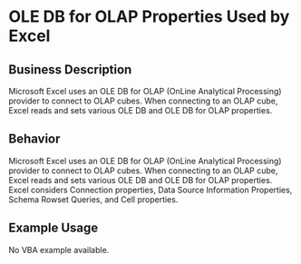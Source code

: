 # OLE DB for OLAP Properties Used by Excel

## Business Description
Microsoft Excel uses an OLE DB for OLAP (OnLine Analytical Processing) provider to connect to OLAP cubes. When connecting to an OLAP cube, Excel reads and sets various OLE DB and OLE DB for OLAP properties.

## Behavior
Microsoft Excel uses an OLE DB for OLAP (OnLine Analytical Processing) provider to connect to OLAP cubes. When connecting to an OLAP cube, Excel reads and sets various OLE DB and OLE DB for OLAP properties. Excel considers Connection properties, Data Source Information Properties, Schema Rowset Queries, and Cell properties.

## Example Usage
No VBA example available.